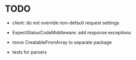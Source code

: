 # TODO

- client: do not override non-default request settings
- ExpectStatusCodeMiddleware: add response exceptions

- move CreatableFromArray to separate package
- tests for parsers

